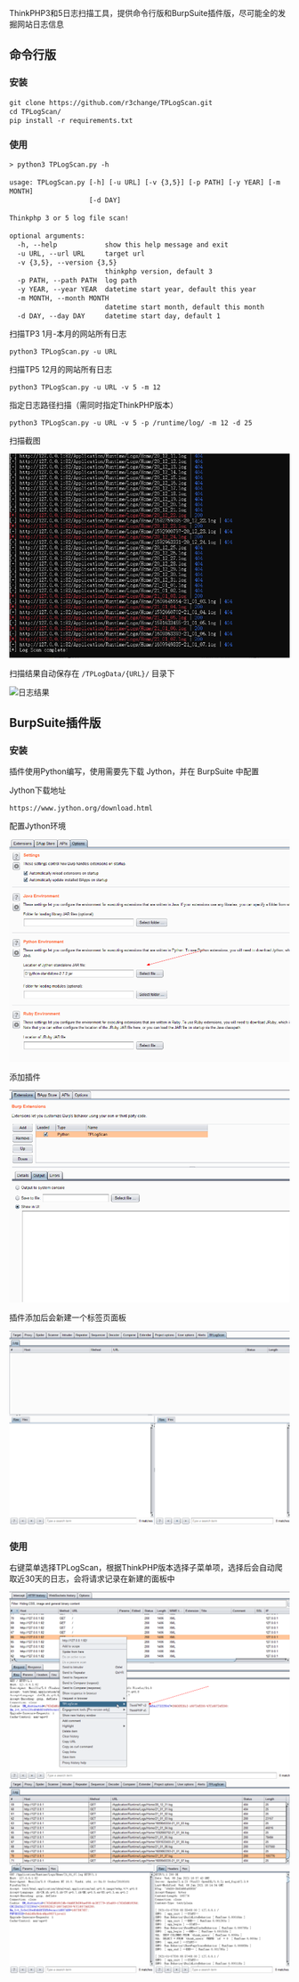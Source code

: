 ThinkPHP3和5日志扫描工具，提供命令行版和BurpSuite插件版，尽可能全的发掘网站日志信息

## 命令行版

### 安装

```
git clone https://github.com/r3change/TPLogScan.git
cd TPLogScan/
pip install -r requirements.txt
```

### 使用

```
> python3 TPLogScan.py -h

usage: TPLogScan.py [-h] [-u URL] [-v {3,5}] [-p PATH] [-y YEAR] [-m MONTH]
                    [-d DAY]

Thinkphp 3 or 5 log file scan!

optional arguments:
  -h, --help            show this help message and exit
  -u URL, --url URL     target url
  -v {3,5}, --version {3,5}
                        thinkphp version, default 3
  -p PATH, --path PATH  log path
  -y YEAR, --year YEAR  datetime start year, default this year
  -m MONTH, --month MONTH
                        datetime start month, default this month
  -d DAY, --day DAY     datetime start day, default 1
```

扫描TP3 1月-本月的网站所有日志
```
python3 TPLogScan.py -u URL
```

扫描TP5 12月的网站所有日志
```
python3 TPLogScan.py -u URL -v 5 -m 12
```

指定日志路径扫描（需同时指定ThinkPHP版本）
```
python3 TPLogScan.py -u URL -v 5 -p /runtime/log/ -m 12 -d 25
```

扫描截图

![](./images/1.png)


扫描结果自动保存在 `/TPLogData/{URL}/` 目录下

![日志结果](log.jpg)



## BurpSuite插件版

### 安装

插件使用Python编写，使用需要先下载 Jython，并在 BurpSuite 中配置

Jython下载地址
```
https://www.jython.org/download.html
```

配置Jython环境

![](./images/2.png)

添加插件

![](./images/3.png)

插件添加后会新建一个标签页面板

![](./images/4.png)

### 使用

右键菜单选择TPLogScan，根据ThinkPHP版本选择子菜单项，选择后会自动爬取近30天的日志，会将请求记录在新建的面板中

![](./images/5.png)
![](./images/6.png)

